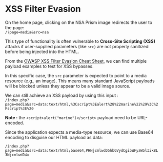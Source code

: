 # XSS Filter Evasion

On the home page, clicking on the NSA Prism image redirects the user to the page:  
 `/?page=media&src=nsa`  

This type of functionality is often vulnerable to **Cross-Site Scripting (XSS)** attacks if user-supplied parameters (like `src`) are not properly sanitized before being injected into the HTML.  

From the [OWASP XSS Filter Evasion Cheat Sheet](https://cheatsheetseries.owasp.org/cheatsheets/XSS_Filter_Evasion_Cheat_Sheet.html), we can find multiple payload examples to test for XSS bypasses.  

In this specific case, the `src` parameter is expected to point to a media resource (e.g., an image). This means many standard JavaScript payloads will be blocked unless they appear to be a valid image source.  

We can still achieve an XSS payload by using this input :  
`/index.php?page=media&src=data:text/html,%3Cscript%3Ealert%28%22marine%22%29%3C%2Fscript%3E%20`

**Note :** the `<script>alert("marine")</script>` payload need to be URL-encoded.  

Since the application expects a media-type resource, we can use Base64 encoding to disguise our HTML payload as data:  

`/index.php?page=media&src=data:text/html;base64,PHNjcmlwdD5hbGVydCgibWFyaW5lIik8L3NjcmlwdD4= `